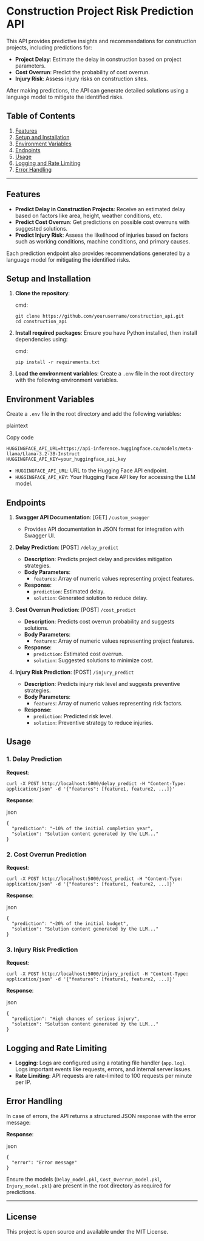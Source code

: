 Construction Project Risk Prediction API
========================================

This API provides predictive insights and recommendations for construction projects, including predictions for:

-   **Project Delay**: Estimate the delay in construction based on project parameters.
-   **Cost Overrun**: Predict the probability of cost overrun.
-   **Injury Risk**: Assess injury risks on construction sites.

After making predictions, the API can generate detailed solutions using a language model to mitigate the identified risks.

Table of Contents
-----------------

1.  [Features](#features)
2.  [Setup and Installation](#setup-and-installation)
3.  [Environment Variables](#environment-variables)
4.  [Endpoints](#endpoints)
5.  [Usage](#usage)
6.  [Logging and Rate Limiting](#logging-and-rate-limiting)
7.  [Error Handling](#error-handling)

* * * * *

Features
--------

-   **Predict Delay in Construction Projects**: Receive an estimated delay based on factors like area, height, weather conditions, etc.
-   **Predict Cost Overrun**: Get predictions on possible cost overruns with suggested solutions.
-   **Predict Injury Risk**: Assess the likelihood of injuries based on factors such as working conditions, machine conditions, and primary causes.

Each prediction endpoint also provides recommendations generated by a language model for mitigating the identified risks.

Setup and Installation
----------------------

1.  **Clone the repository**:

    cmd:

    ```
    git clone https://github.com/yourusername/construction_api.git
    cd construction_api
    ```

3.  **Install required packages**: Ensure you have Python installed, then install dependencies using:

    cmd:

    ```
    pip install -r requirements.txt
    ```

5.  **Load the environment variables**: Create a `.env` file in the root directory with the following environment variables.

Environment Variables
---------------------

Create a `.env` file in the root directory and add the following variables:

plaintext

Copy code

```
HUGGINGFACE_API_URL=https://api-inference.huggingface.co/models/meta-llama/Llama-3.2-3B-Instruct
HUGGINGFACE_API_KEY=your_huggingface_api_key
```

-   `HUGGINGFACE_API_URL`: URL to the Hugging Face API endpoint.
-   `HUGGINGFACE_API_KEY`: Your Hugging Face API key for accessing the LLM model.

Endpoints
---------

1.  **Swagger API Documentation**: [GET] `/custom_swagger`

    -   Provides API documentation in JSON format for integration with Swagger UI.
2.  **Delay Prediction**: [POST] `/delay_predict`

    -   **Description**: Predicts project delay and provides mitigation strategies.
    -   **Body Parameters**:
        -   `features`: Array of numeric values representing project features.
    -   **Response**:
        -   `prediction`: Estimated delay.
        -   `solution`: Generated solution to reduce delay.
3.  **Cost Overrun Prediction**: [POST] `/cost_predict`

    -   **Description**: Predicts cost overrun probability and suggests solutions.
    -   **Body Parameters**:
        -   `features`: Array of numeric values representing project features.
    -   **Response**:
        -   `prediction`: Estimated cost overrun.
        -   `solution`: Suggested solutions to minimize cost.
4.  **Injury Risk Prediction**: [POST] `/injury_predict`

    -   **Description**: Predicts injury risk level and suggests preventive strategies.
    -   **Body Parameters**:
        -   `features`: Array of numeric values representing risk factors.
    -   **Response**:
        -   `prediction`: Predicted risk level.
        -   `solution`: Preventive strategy to reduce injuries.

Usage
-----

### 1\. Delay Prediction

**Request**:

```
curl -X POST http://localhost:5000/delay_predict -H "Content-Type: application/json" -d '{"features": [feature1, feature2, ...]}'
```

**Response**:

json

```
{
  "prediction": "~10% of the initial completion year",
  "solution": "Solution content generated by the LLM..."
}
```

### 2\. Cost Overrun Prediction

**Request**:

```
curl -X POST http://localhost:5000/cost_predict -H "Content-Type: application/json" -d '{"features": [feature1, feature2, ...]}'
```

**Response**:

json

```
{
  "prediction": "~20% of the initial budget",
  "solution": "Solution content generated by the LLM..."
}
```

### 3\. Injury Risk Prediction

**Request**:

```
curl -X POST http://localhost:5000/injury_predict -H "Content-Type: application/json" -d '{"features": [feature1, feature2, ...]}'
```

**Response**:

json

```
{
  "prediction": "High chances of serious injury",
  "solution": "Solution content generated by the LLM..."
}
```

Logging and Rate Limiting
-------------------------

-   **Logging**: Logs are configured using a rotating file handler (`app.log`). Logs important events like requests, errors, and internal server issues.
-   **Rate Limiting**: API requests are rate-limited to 100 requests per minute per IP.

Error Handling
--------------

In case of errors, the API returns a structured JSON response with the error message:

**Response**:

json

```
{
  "error": "Error message"
}
```

Ensure the models (`Delay_model.pkl`, `Cost_Overrun_model.pkl`, `Injury_model.pkl`) are present in the root directory as required for predictions.

* * * * *

License
-------

This project is open source and available under the MIT License.
